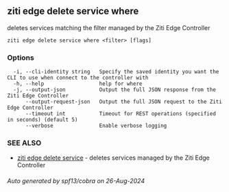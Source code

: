 ## ziti edge delete service where

deletes services matching the filter managed by the Ziti Edge Controller

```
ziti edge delete service where <filter> [flags]
```

### Options

```
  -i, --cli-identity string   Specify the saved identity you want the CLI to use when connect to the controller with
  -h, --help                  help for where
  -j, --output-json           Output the full JSON response from the Ziti Edge Controller
      --output-request-json   Output the full JSON request to the Ziti Edge Controller
      --timeout int           Timeout for REST operations (specified in seconds) (default 5)
      --verbose               Enable verbose logging
```

### SEE ALSO

* [ziti edge delete service](../service.md)	 - deletes services managed by the Ziti Edge Controller

###### Auto generated by spf13/cobra on 26-Aug-2024
